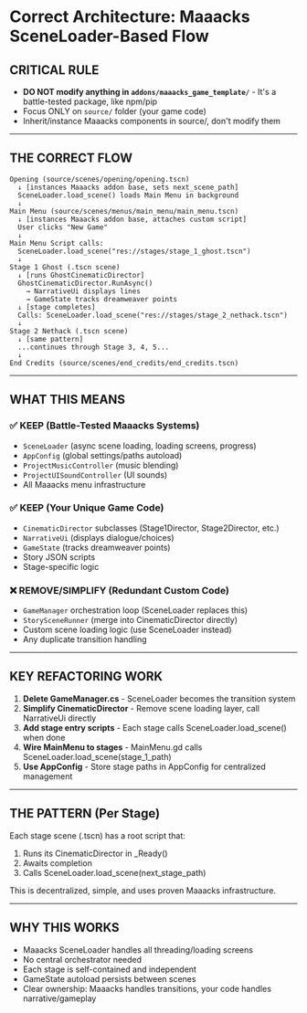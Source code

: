 # Correct Architecture: Maaacks SceneLoader-Based Flow

## CRITICAL RULE
- **DO NOT modify anything in `addons/maaacks_game_template/`** - It's a battle-tested package, like npm/pip
- Focus ONLY on `source/` folder (your game code)
- Inherit/instance Maaacks components in source/, don't modify them

---

## THE CORRECT FLOW

```
Opening (source/scenes/opening/opening.tscn)
  ↓ [instances Maaacks addon base, sets next_scene_path]
  SceneLoader.load_scene() loads Main Menu in background
  ↓
Main Menu (source/scenes/menus/main_menu/main_menu.tscn)
  ↓ [instances Maaacks addon base, attaches custom script]
  User clicks "New Game"
  ↓
Main Menu Script calls:
  SceneLoader.load_scene("res://stages/stage_1_ghost.tscn")
  ↓
Stage 1 Ghost (.tscn scene)
  ↓ [runs GhostCinematicDirector]
  GhostCinematicDirector.RunAsync()
    → NarrativeUi displays lines
    → GameState tracks dreamweaver points
  ↓ [stage completes]
  Calls: SceneLoader.load_scene("res://stages/stage_2_nethack.tscn")
  ↓
Stage 2 Nethack (.tscn scene)
  ↓ [same pattern]
  ...continues through Stage 3, 4, 5...
  ↓
End Credits (source/scenes/end_credits/end_credits.tscn)
```

---

## WHAT THIS MEANS

### ✅ KEEP (Battle-Tested Maaacks Systems)
- `SceneLoader` (async scene loading, loading screens, progress)
- `AppConfig` (global settings/paths autoload)
- `ProjectMusicController` (music blending)
- `ProjectUISoundController` (UI sounds)
- All Maaacks menu infrastructure

### ✅ KEEP (Your Unique Game Code)
- `CinematicDirector` subclasses (Stage1Director, Stage2Director, etc.)
- `NarrativeUi` (displays dialogue/choices)
- `GameState` (tracks dreamweaver points)
- Story JSON scripts
- Stage-specific logic

### ❌ REMOVE/SIMPLIFY (Redundant Custom Code)
- `GameManager` orchestration loop (SceneLoader replaces this)
- `StorySceneRunner` (merge into CinematicDirector directly)
- Custom scene loading logic (use SceneLoader instead)
- Any duplicate transition handling

---

## KEY REFACTORING WORK

1. **Delete GameManager.cs** - SceneLoader becomes the transition system
2. **Simplify CinematicDirector** - Remove scene loading layer, call NarrativeUi directly
3. **Add stage entry scripts** - Each stage calls SceneLoader.load_scene() when done
4. **Wire MainMenu to stages** - MainMenu.gd calls SceneLoader.load_scene(stage_1_path)
5. **Use AppConfig** - Store stage paths in AppConfig for centralized management

---

## THE PATTERN (Per Stage)

Each stage scene (.tscn) has a root script that:
1. Runs its CinematicDirector in _Ready()
2. Awaits completion
3. Calls SceneLoader.load_scene(next_stage_path)

This is decentralized, simple, and uses proven Maaacks infrastructure.

---

## WHY THIS WORKS

- Maaacks SceneLoader handles all threading/loading screens
- No central orchestrator needed
- Each stage is self-contained and independent
- GameState autoload persists between scenes
- Clear ownership: Maaacks handles transitions, your code handles narrative/gameplay
